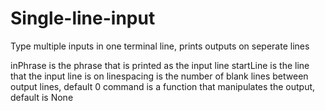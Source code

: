 # Single-line-input
Type multiple inputs in one terminal line, prints outputs on seperate lines

inPhrase is the phrase that is printed as the input line
startLine is the line that the input line is on
linespacing is the number of blank lines between output lines, default 0
command is a function that manipulates the output, default is None
